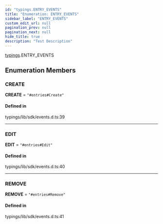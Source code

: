 ```yaml
---
id: "typings.ENTRY_EVENTS"
title: "Enumeration: ENTRY_EVENTS"
sidebar_label: "ENTRY_EVENTS"
custom_edit_url: null
pagination_prev: null
pagination_next: null
hide_title: true
description: "Test Description"
---
```


[typings](../namespaces/typings.md).ENTRY_EVENTS

## Enumeration Members

### CREATE

 **CREATE** = ``"#entries#Create"``

#### Defined in

typings/lib/sdk/events.d.ts:39

___

### EDIT

 **EDIT** = ``"#entries#Edit"``

#### Defined in

typings/lib/sdk/events.d.ts:40

___

### REMOVE

 **REMOVE** = ``"#entries#Remove"``

#### Defined in

typings/lib/sdk/events.d.ts:41
